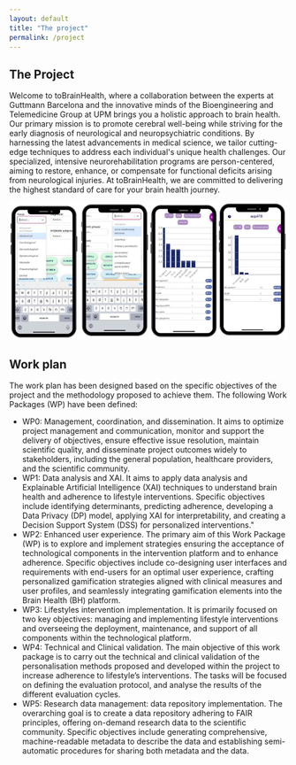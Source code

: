 ```yaml
---
layout: default
title: "The project"
permalink: /project
---
```


## The Project

Welcome to toBrainHealth, where a collaboration between the experts at Guttmann Barcelona and the innovative minds of the Bioengineering and Telemedicine Group at UPM brings you a holistic approach to brain health. Our primary mission is to promote cerebral well-being while striving for the early diagnosis of neurological and neuropsychiatric conditions. By harnessing the latest advancements in medical science, we tailor cutting-edge techniques to address each individual's unique health challenges. Our specialized, intensive neurorehabilitation programs are person-centered, aiming to restore, enhance, or compensate for functional deficits arising from neurological injuries. At toBrainHealth, we are committed to delivering the highest standard of care for your brain health journey.

![Figure](assets/images/test.jpg)

## Work plan

The work plan has been designed based on the specific objectives of the project and the methodology proposed to achieve them. The following Work Packages (WP) have been defined:
- WP0: Management, coordination, and dissemination. It aims to optimize project management and communication, monitor and support the delivery of objectives, ensure effective issue resolution, maintain scientific quality, and disseminate project outcomes widely to stakeholders, including the general population, healthcare providers, and the scientific community.
- WP1: Data analysis and XAI. It aims to apply data analysis and Explainable Artificial Intelligence (XAI) techniques to understand brain health and adherence to lifestyle interventions. Specific objectives include identifying determinants, predicting adherence, developing a Data Privacy (DP) model, applying XAI for interpretability, and creating a Decision Support System (DSS) for personalized interventions." 
- WP2: Enhanced user experience. The primary aim of this Work Package (WP) is to explore and implement strategies ensuring the acceptance of technological components in the intervention platform and to enhance adherence. Specific objectives include co-designing user interfaces and requirements with end-users for an optimal user experience, crafting personalized gamification strategies aligned with clinical measures and user profiles, and seamlessly integrating gamification elements into the Brain Health (BH) platform.
- WP3: Lifestyles intervention implementation. It is primarily focused on two key objectives: managing and implementing lifestyle interventions and overseeing the deployment, maintenance, and support of all components within the technological platform.
- WP4: Technical and Clinical validation. The main objective of this work package is to carry out the technical and clinical validation of the personalisation methods proposed and developed within the project to increase adherence to lifestyle’s interventions. The tasks will be focused on defining the evaluation protocol, and analyse the results of the different evaluation cycles.
- WP5: Research data management: data repository implementation. The overarching goal is to create a data repository adhering to FAIR principles, offering on-demand research data to the scientific community. Specific objectives include generating comprehensive, machine-readable metadata to describe the data and establishing semi-automatic procedures for sharing both metadata and the data.